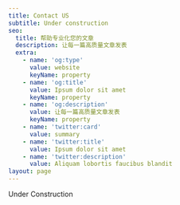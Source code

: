 ```yaml
---
title: Contact US
subtitle: Under construction
seo:
  title: 帮助专业化您的文章
  description: 让每一篇高质量文章发表
  extra:
    - name: 'og:type'
      value: website
      keyName: property
    - name: 'og:title'
      value: Ipsum dolor sit amet
      keyName: property
    - name: 'og:description'
      value: 让每一篇高质量文章发表
      keyName: property
    - name: 'twitter:card'
      value: summary
    - name: 'twitter:title'
      value: Ipsum dolor sit amet
    - name: 'twitter:description'
      value: Aliquam lobortis faucibus blandit
layout: page
---
```

Under Construction